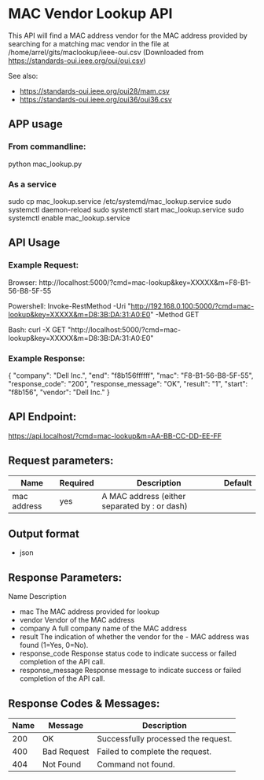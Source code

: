 # MAC Vendor Lookup API

This API will find a MAC address vendor for the MAC address provided by searching for a matching mac vendor in the file at /home/arrel/gits/maclookup/ieee-oui.csv (Downloaded from https://standards-oui.ieee.org/oui/oui.csv)

See also:

- https://standards-oui.ieee.org/oui28/mam.csv
- https://standards-oui.ieee.org/oui36/oui36.csv

## APP usage

### From commandline:

python mac_lookup.py

### As a service

sudo cp mac_lookup.service /etc/systemd/mac_lookup.service
sudo systemctl daemon-reload
sudo systemctl start mac_lookup.service
sudo systemctl enable mac_lookup.service

## API Usage

### Example Request:

Browser: http://localhost:5000/?cmd=mac-lookup&key=XXXXX&m=F8-B1-56-B8-5F-55

Powershell: Invoke-RestMethod -Uri "http://192.168.0.100:5000/?cmd=mac-lookup&key=XXXXX&m=D8:3B:DA:31:A0:E0" -Method GET

Bash: curl -X GET "http://localhost:5000/?cmd=mac-lookup&key=XXXXX&m=D8:3B:DA:31:A0:E0"

### Example Response:

{
"company": "Dell Inc.",
"end": "f8b156ffffff",
"mac": "F8-B1-56-B8-5F-55",
"response_code": "200",
"response_message": "OK",
"result": "1",
"start": "f8b156",
"vendor": "Dell Inc."
}

## API Endpoint:

https://api.localhost/?cmd=mac-lookup&m=AA-BB-CC-DD-EE-FF

## Request parameters:

| Name        | Required | Description                                   | Default |
| ----------- | -------- | --------------------------------------------- | ------- |
| mac address | yes      | A MAC address (either separated by : or dash) |         |

## Output format

- json

## Response Parameters:

Name Description

- mac The MAC address provided for lookup
- vendor Vendor of the MAC address
- company A full company name of the MAC address
- result The indication of whether the vendor for the - MAC address was found (1=Yes, 0=No).
- response_code Response status code to indicate success or failed completion of the API call.
- response_message Response message to indicate success or failed completion of the API call.

## Response Codes & Messages:

| Name | Message     | Description                         |
| ---- | ----------- | ----------------------------------- |
| 200  | OK          | Successfully processed the request. |
| 400  | Bad Request | Failed to complete the request.     |
| 404  | Not Found   | Command not found.                  |
